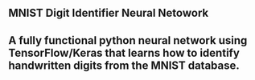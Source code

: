 ## MNIST Digit Identifier Neural Netowork
## A fully functional python neural network using TensorFlow/Keras that learns how to identify handwritten digits from the MNIST database.
